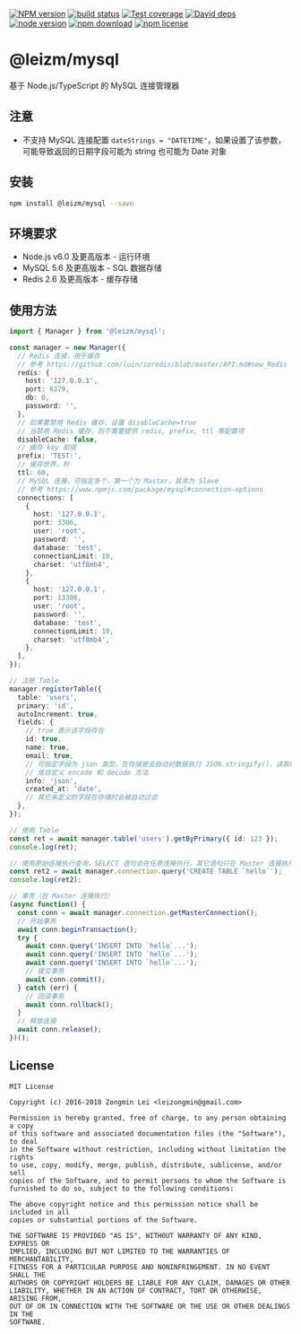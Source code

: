 [![NPM version][npm-image]][npm-url] [![build status][travis-image]][travis-url]
[![Test coverage][coveralls-image]][coveralls-url] [![David deps][david-image]][david-url]
[![node version][node-image]][node-url] [![npm download][download-image]][download-url]
[![npm license][license-image]][download-url]

[npm-image]: https://img.shields.io/npm/v/@leizm/mysql.svg?style=flat-square
[npm-url]: https://npmjs.org/package/@leizm/mysql
[travis-image]: https://img.shields.io/travis/leizongmin/leizm-mysql.svg?style=flat-square
[travis-url]: https://travis-ci.org/leizongmin/leizm-mysql
[coveralls-image]: https://img.shields.io/coveralls/leizongmin/leizm-mysql.svg?style=flat-square
[coveralls-url]: https://coveralls.io/r/leizongmin/leizm-mysql?branch=master
[david-image]: https://img.shields.io/david/leizongmin/leizm-mysql.svg?style=flat-square
[david-url]: https://david-dm.org/leizongmin/leizm-mysql
[node-image]: https://img.shields.io/badge/node.js-%3E=_6.0-green.svg?style=flat-square
[node-url]: http://nodejs.org/download/
[download-image]: https://img.shields.io/npm/dm/@leizm/mysql.svg?style=flat-square
[download-url]: https://npmjs.org/package/@leizm/mysql
[license-image]: https://img.shields.io/npm/l/@leizm/mysql.svg

# @leizm/mysql

基于 Node.js/TypeScript 的 MySQL 连接管理器

## 注意

* 不支持 MySQL 连接配置 `dateStrings = "DATETIME"`，如果设置了该参数，可能导致返回的日期字段可能为 string 也可能为 Date 对象

## 安装

```bash
npm install @leizm/mysql --save
```

## 环境要求

* Node.js v6.0 及更高版本 - 运行环境
* MySQL 5.6 及更高版本 - SQL 数据存储
* Redis 2.6 及更高版本 - 缓存存储

## 使用方法

```typescript
import { Manager } from '@leizm/mysql';

const manager = new Manager({
  // Redis 连接，用于缓存
  // 参考 https://github.com/luin/ioredis/blob/master/API.md#new_Redis
  redis: {
    host: '127.0.0.1',
    port: 6379,
    db: 0,
    password: '',
  },
  // 如果要禁用 Redis 缓存，设置 disableCache=true
  // 当禁用 Redis 缓存，则不需要提供 redis, prefix, ttl 等配置项
  disableCache: false,
  // 缓存 key 前缀
  prefix: 'TEST:',
  // 缓存世界，秒
  ttl: 60,
  // MySQL 连接，可指定多个，第一个为 Master，其余为 Slave
  // 参考 https://www.npmjs.com/package/mysql#connection-options
  connections: [
    {
      host: '127.0.0.1',
      port: 3306,
      user: 'root',
      password: '',
      database: 'test',
      connectionLimit: 10,
      charset: 'utf8mb4',
    },
    {
      host: '127.0.0.1',
      port: 13306,
      user: 'root',
      password: '',
      database: 'test',
      connectionLimit: 10,
      charset: 'utf8mb4',
    },
  ],
});

// 注册 Table
manager.registerTable({
  table: 'users',
  primary: 'id',
  autoIncrement: true,
  fields: {
    // true 表示该字段存在
    id: true,
    name: true,
    email: true,
    // 可指定字段为 json 类型，在存储是会自动对数据执行 JSON.stringify()，读取时执行 JSON.parse()
    // 或自定义 encode 和 decode 方法
    info: 'json',
    created_at: 'date',
    // 其它未定义的字段在存储时会被自动过滤
  },
});

// 使用 Table
const ret = await manager.table('users').getByPrimary({ id: 123 });
console.log(ret);

// 使用原始连接执行查询，SELECT 语句会在任意连接执行，其它语句只在 Master 连接执行
const ret2 = await manager.connection.query('CREATE TABLE `hello`');
console.log(ret2);

// 事务（在 Master 连接执行）
(async function() {
  const conn = await manager.connection.getMasterConnection();
  // 开始事务
  await conn.beginTransaction();
  try {
    await conn.query('INSERT INTO `hello`...');
    await conn.query('INSERT INTO `hello`...');
    await conn.query('INSERT INTO `hello`...');
    // 提交事务
    await conn.commit();
  } catch (err) {
    // 回滚事务
    await conn.rollback();
  }
  // 释放连接
  await conn.release();
})();
```

## License

```text
MIT License

Copyright (c) 2016-2018 Zongmin Lei <leizongmin@gmail.com>

Permission is hereby granted, free of charge, to any person obtaining a copy
of this software and associated documentation files (the "Software"), to deal
in the Software without restriction, including without limitation the rights
to use, copy, modify, merge, publish, distribute, sublicense, and/or sell
copies of the Software, and to permit persons to whom the Software is
furnished to do so, subject to the following conditions:

The above copyright notice and this permission notice shall be included in all
copies or substantial portions of the Software.

THE SOFTWARE IS PROVIDED "AS IS", WITHOUT WARRANTY OF ANY KIND, EXPRESS OR
IMPLIED, INCLUDING BUT NOT LIMITED TO THE WARRANTIES OF MERCHANTABILITY,
FITNESS FOR A PARTICULAR PURPOSE AND NONINFRINGEMENT. IN NO EVENT SHALL THE
AUTHORS OR COPYRIGHT HOLDERS BE LIABLE FOR ANY CLAIM, DAMAGES OR OTHER
LIABILITY, WHETHER IN AN ACTION OF CONTRACT, TORT OR OTHERWISE, ARISING FROM,
OUT OF OR IN CONNECTION WITH THE SOFTWARE OR THE USE OR OTHER DEALINGS IN THE
SOFTWARE.
```

